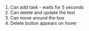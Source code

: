 1. Can add task - waits for 5 seconds
2. Can delete and update the text
3. Can move around the box
4. Delete button appears on hover
